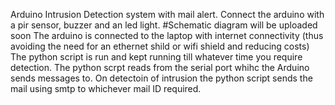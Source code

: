 Arduino Intrusion  Detection system with mail alert.
Connect the arduino with a pir sensor, buzzer and an led light. 
#Schematic diagram will be uploaded soon
The arduino is connected to the laptop with internet connectivity 
(thus avoiding the need for an ethernet shild or wifi shield and reducing costs)
The python script is run and kept running till whatever time you require detection.
The python scrpt reads from the serial port whihc the Arduino sends messages to.
On detectoin of intrusion the python script sends the mail using smtp to whichever mail ID required.

